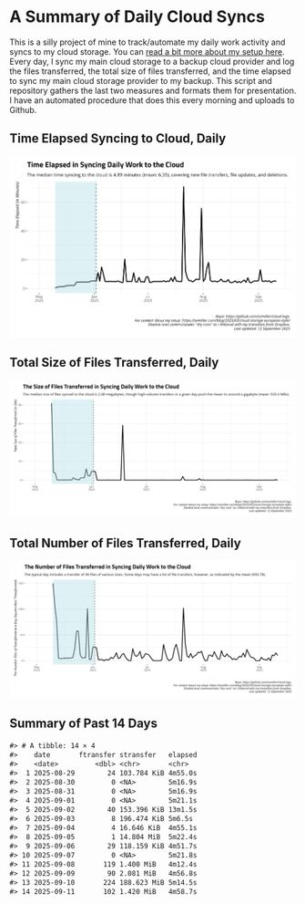 # A Summary of Daily Cloud Syncs

This is a silly project of mine to track/automate my daily work activity
and syncs to my cloud storage. You can [read a bit more about my setup
here](https://svmiller.com/blog/2025/05/cloud-storage-european-style/).
Every day, I sync my main cloud storage to a backup cloud provider and
log the files transferred, the total size of files transferred, and the
time elapsed to sync my main cloud storage provider to my backup. This
script and repository gathers the last two measures and formats them for
presentation. I have an automated procedure that does this every morning
and uploads to Github.

## Time Elapsed Syncing to Cloud, Daily

![](time-elapsed.png)

## Total Size of Files Transferred, Daily

![](size-transferred.png)

## Total Number of Files Transferred, Daily

![](files-transferred.png)

## Summary of Past 14 Days

    #> # A tibble: 14 × 4
    #>    date       ftransfer stransfer   elapsed
    #>    <date>         <dbl> <chr>       <chr>  
    #>  1 2025-08-29        24 103.784 KiB 4m55.0s
    #>  2 2025-08-30         0 <NA>        5m16.9s
    #>  3 2025-08-31         0 <NA>        5m16.9s
    #>  4 2025-09-01         0 <NA>        5m21.1s
    #>  5 2025-09-02        40 153.396 KiB 13m1.5s
    #>  6 2025-09-03         8 196.474 KiB 5m6.5s 
    #>  7 2025-09-04         4 16.646 KiB  4m55.1s
    #>  8 2025-09-05         1 14.804 MiB  5m22.4s
    #>  9 2025-09-06        29 118.159 KiB 4m51.7s
    #> 10 2025-09-07         0 <NA>        5m21.8s
    #> 11 2025-09-08       119 1.400 MiB   4m12.4s
    #> 12 2025-09-09        90 2.081 MiB   4m56.8s
    #> 13 2025-09-10       224 188.623 MiB 5m14.5s
    #> 14 2025-09-11       102 1.420 MiB   4m58.7s
